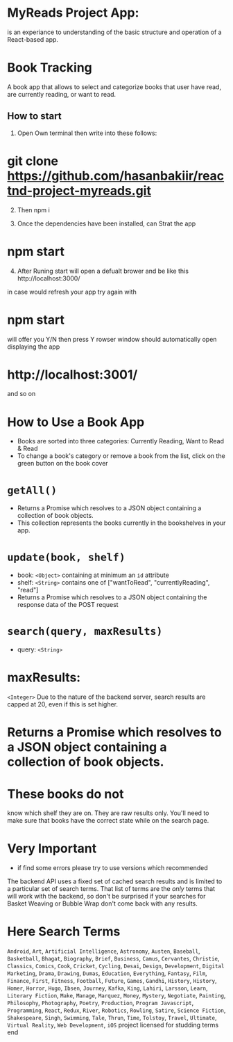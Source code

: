 # MyReads Project App:
is an experiance to understanding of the basic structure and operation of a React-based app.


# Book Tracking
A book app that allows to select and categorize books that user have read, are currently reading, or want to read.


## How to start

1.  Open Own terminal then write into these follows:
 # git clone https://github.com/hasanbakiir/reactnd-project-myreads.git

2. Then 
npm i


3. Once the dependencies have been installed, can Strat the app

# npm start



4. After Runing start will open a defualt brower and be like this 
 http://localhost:3000/ 

 in case would refresh your app try again with 
 # npm start 
 will offer you Y/N then press Y
 rowser window should automatically open displaying the app
 # http://localhost:3001/ 
 and so on 
 

# How to Use a Book App

- Books are sorted into three categories: 
Currently Reading, 
Want to Read 
& 
Read
- To change a book's category or remove a book from the list, 
click on the green button on the book cover

# `getAll()`
* Returns a Promise which resolves to a JSON object containing a collection of book objects.
* This collection represents the books currently in the bookshelves in your app.

# `update(book, shelf)`
* book: `<Object>` containing at minimum an `id` attribute
* shelf: `<String>` contains one of ["wantToRead", "currentlyReading", "read"]  
* Returns a Promise which resolves to a JSON object containing the response data of the POST request

# `search(query, maxResults)`
* query: `<String>`
# maxResults: 
`<Integer>` Due to the nature of the backend server, search results are capped at 20, even if this is set higher.
# Returns a Promise which resolves to a JSON object containing a collection of book objects.

# These books do not 
know which shelf they are on. They are raw results only. You'll need to make sure that books have the correct state while on the search page.

# Very Important
* if find some errors please try to use versions which recommended

The backend API uses a fixed set of cached search results and is limited to a particular set of search terms. That list of terms are the _only_ terms that will work with the backend, so don't be surprised if your searches for Basket Weaving or Bubble Wrap don't come back with any results.

# Here Search Terms
`Android`, `Art`, `Artificial Intelligence`, `Astronomy`, `Austen`, `Baseball`, `Basketball`, `Bhagat`, `Biography`, `Brief`, `Business`, `Camus`, `Cervantes`, `Christie`, `Classics`, `Comics`, `Cook`, `Cricket`, `Cycling`, `Desai`, `Design`, `Development`, `Digital Marketing`, `Drama`, `Drawing`, `Dumas`, `Education`, `Everything`, `Fantasy`, `Film`, `Finance`, `First`, `Fitness`, `Football`, `Future`, `Games`, `Gandhi`, `History`, `History`, `Homer`, `Horror`, `Hugo`, `Ibsen`, `Journey`, `Kafka`, `King`, `Lahiri`, `Larsson`, `Learn`, `Literary Fiction`, `Make`, `Manage`, `Marquez`, `Money`, `Mystery`, `Negotiate`, `Painting`, `Philosophy`, `Photography`, `Poetry`, `Production`, `Program Javascript`, `Programming`, `React`, `Redux`, `River`, `Robotics`, `Rowling`, `Satire`, `Science Fiction`, `Shakespeare`, `Singh`, `Swimming`, `Tale`, `Thrun`, `Time`, `Tolstoy`, `Travel`, `Ultimate`, `Virtual Reality`, `Web Development`, `iOS`
project licensed for studding terms 
end
